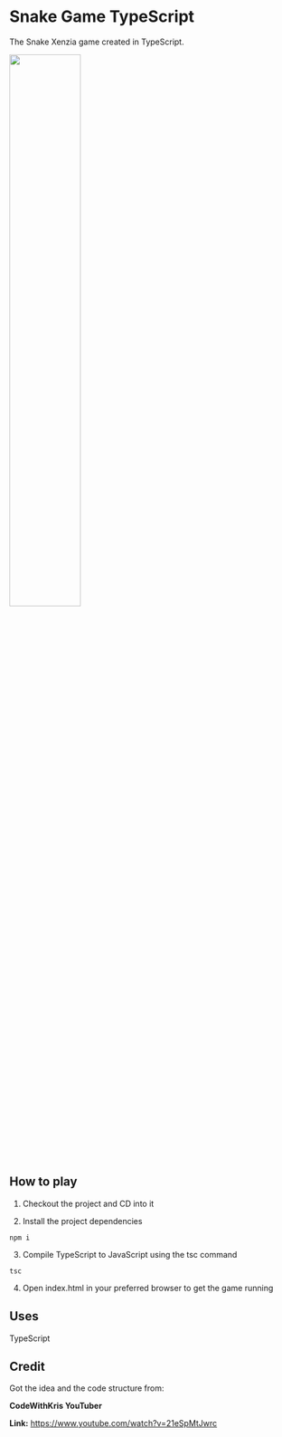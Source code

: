 # Snake Game TypeScript

The Snake Xenzia game created in TypeScript. 

<img src="https://i.imgur.com/FqZbK3y.png" height="50%" width="50%">

## How to play

1. Checkout the project and CD into it

2. Install the project dependencies
```
npm i
```
3. Compile TypeScript to JavaScript using the tsc command
```
tsc
```
4. Open index.html in your preferred browser to get the game running


## Uses

TypeScript

## Credit

Got the idea and the code structure from:

**CodeWithKris YouTuber**

**Link:** https://www.youtube.com/watch?v=21eSpMtJwrc
